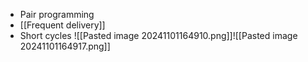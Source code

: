+ Pair programming
+ [[Frequent delivery]]
+ Short cycles
![[Pasted image 20241101164910.png]]![[Pasted image 20241101164917.png]]